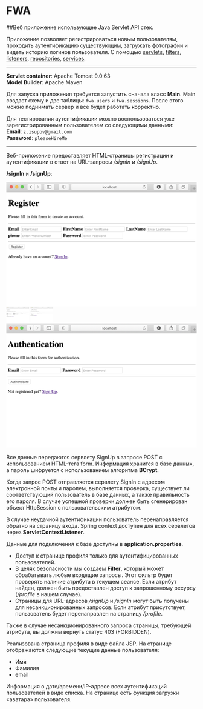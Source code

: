 # FWA

##Веб приложение использующее Java Servlet API стек.

Приложение позволяет регистрироваться новым пользователям,
проходить аутентификацию существующим,
загружать фотографии и видеть историю логинов пользователя.
C помощью [servlets][1], [filters][2], [listeners][3], [repositories][4], [services][5].

[1]: https://github.com/vicon22/FWA/tree/main/Cinema/src/main/java/edu/school21/cinema/servlets
[2]: https://github.com/vicon22/FWA/tree/main/Cinema/src/main/java/edu/school21/cinema/filters
[3]: https://github.com/vicon22/FWA/tree/main/Cinema/src/main/java/edu/school21/cinema/listeners
[4]: https://github.com/vicon22/FWA/tree/main/Cinema/src/main/java/edu/school21/cinema/repositories
[5]: https://github.com/vicon22/FWA/tree/main/Cinema/src/main/java/edu/school21/cinema/services

---

**Servlet container**: Apache Tomcat 9.0.63\
**Model Builder**: Apache Maven

Для запуска приложения требуется запустить сначала класс **Main**.
Main создаст схему и две таблицы: `fwa.users` и `fwa.sessions`. После этого можно поднимать сервер и все будет работать корректно.

Для тестирования аутентификации можно воспользоваться уже зарегистрированным пользователем со следующими данными:\
**Email**: `z.isupov@gmail.com`\
**Password**: `pleaseHireMe`

---

Веб-приложение предоставляет HTML-страницы регистрации и аутентификации в ответ на URL-запросы */signIn* и */signUp*.

**/signIn** и **/signUp**:

![signIn](imagesForMD/SignUp.png)
<img src="https://github.com/vicon22/FWA/blob/main/imagesForMD/SignUp.png" width="60">
<img src="https://github.com/vicon22/FWA/blob/main/imagesForMD/SignIn.png" width="60">
![signUp](imagesForMD/SignIn.png)

Все данные передаются сервлету SignUp в запросе POST с использованием HTML-тега form.
Информация хранится в базе данных, а пароль шифруется с использованием алгоритма **BCrypt**.

Когда запрос POST отправляется сервлету SignIn с адресом электронной почты и паролем, выполняется проверка, существует ли соответствующий пользователь в базе данных,
а также правильность его пароля. В случае успешной проверки должен быть сгенерирован объект HttpSession с пользовательским атрибутом.

В случае неудачной аутентификации пользователь перенаправляется обратно на страницу входа.
Spring context доступен для всех сервлетов через **ServletContextListener**.

Данные для подключения к базе доступны в **application.properties**.

- Доступ к странице профиля только для аутентифицированных пользователей.
- В целях безопасности мы создаем **Filter**, который может обрабатывать любые входящие запросы. Этот фильтр будет проверять наличие атрибута в текущем сеансе. Если атрибут найден, должен быть предоставлен доступ к запрошенному ресурсу (*/profile* в нашем случае).
- Страницы для URL-адресов */signUp* и */signIn* могут быть получены для несанкционированных запросов. Если атрибут присутствует, пользователь будет перенаправлен на страницу */profile*.

Также в случае несанкционированного запроса страницы, требующей атрибута, вы должны вернуть статус 403 (FORBIDDEN).

Реализована страница профиля в виде файла JSP. На странице отображаются следующие текущие данные пользователя:

- Имя
- Фамилия
- email

Информация о дате/времени/IP-адресе всех аутентификаций пользователей в виде списка. На странице есть функция загрузки «аватара» пользователя.
